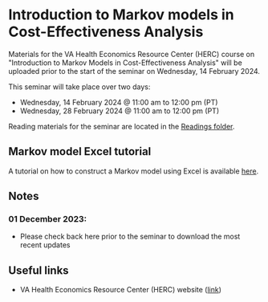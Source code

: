 # Introduction to Markov models in Cost-Effectiveness Analysis


Materials for the VA Health Economics Resource Center (HERC) course on "Introduction to Markov Models in Cost-Effectiveness Analysis" will be uploaded prior to the start of the seminar on Wednesday, 14 February 2024.

This seminar will take place over two days:
- Wednesday, 14 February 2024 @ 11:00 am to 12:00 pm (PT)
- Wednesday, 28 February 2024 @ 11:00 am to 12:00 pm (PT)

Reading materials for the seminar are located in the [Readings folder](https://github.com/mbounthavong/Makov-model-tutorials/tree/main/Readings).

## Markov model Excel tutorial
A tutorial on how to construct a Markov model using Excel is available [here](https://rpubs.com/mbounthavong/markov_model_using_excel).

## Notes
### 01 December 2023:
- Please check back here prior to the seminar to download the most recent updates

## Useful links
- VA Health Economics Resource Center (HERC) website ([link](https://www.research.va.gov/programs/csp/herc.cfm))






